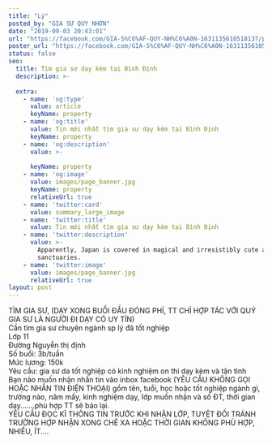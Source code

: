 ```yaml
---
title: "Lý"
posted_by: "GIA SƯ QUY NHƠN"
date: "2019-09-03 20:43:01"
url: "https://facebook.com/GIA-S%C6%AF-QUY-NH%C6%A0N-1631135610518137/posts/2179371159027910"
poster_url: "https://facebook.com/GIA-S%C6%AF-QUY-NH%C6%A0N-1631135610518137"
status: false
seo:
  title: Tìm gia sư dạy kèm tại Bình Định
  description: >-
    
  extra:
    - name: 'og:type'
      value: article
      keyName: property
    - name: 'og:title'
      value: Tin mới nhất tìm gia sư dạy kèm tại Bình Định
      keyName: property
    - name: 'og:description'
      value: >-
        
      keyName: property
    - name: 'og:image'
      value: images/page_banner.jpg
      keyName: property
      relativeUrl: true
    - name: 'twitter:card'
      value: summary_large_image
    - name: 'twitter:title'
      value: Tin mới nhất tìm gia sư dạy kèm tại Bình Định
    - name: 'twitter:description'
      value: >-
        Apparently, Japan is covered in magical and irresistibly cute animal
        sanctuaries.
    - name: 'twitter:image'
      value: images/page_banner.jpg
      relativeUrl: true
layout: post
---
```

TÌM GIA SƯ, (DẠY XONG BUỔI ĐẦU ĐÓNG PHÍ, TT CHỈ HỢP TÁC VỚI QUÝ GIA SƯ LÀ NGƯỜI ĐI DẠY CÓ UY TÍN)<br>Cần tìm gia sư chuyên ngành sp lý đã tốt nghiệp<br>Lớp 11<br>Đường Nguyễn thị định<br>Số buổi: 3b/tuần<br>Mức lương: 150k<br>Yêu cầu: gia sư da tốt nghiệp có kinh nghiệm on thi dạy kèm và tận tình<br>Bạn nào muốn nhận nhắn tin vào inbox facebook (YÊU CẦU KHÔNG GỌI HOẶC NHẮN TIN ĐIỆN THOẠI) gồm tên, tuổi, học hoặc tốt nghiệp ngành gì, trường nào, năm mấy, kinh nghiệm dạy, lớp muốn nhận và số ĐT, thời gian dạy.......phù hợp TT sẽ báo lại.<br>YÊU CẦU ĐỌC KĨ THÔNG TIN TRƯỚC KHI NHẬN LỚP, TUYỆT ĐỐI TRÁNH TRƯỜNG HỢP NHẬN XONG CHÊ XA HOẶC THỜI GIAN KHÔNG PHÙ HỢP, NHIỀU, ÍT....
